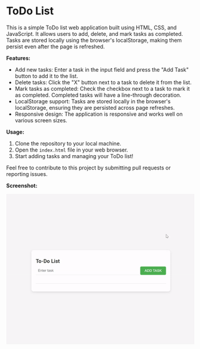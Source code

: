 # ToDo List

This is a simple ToDo list web application built using HTML, CSS, and JavaScript. It allows users to add, delete, and mark tasks as completed. Tasks are stored locally using the browser's localStorage, making them persist even after the page is refreshed.

**Features:**
- Add new tasks: Enter a task in the input field and press the "Add Task" button to add it to the list.
- Delete tasks: Click the "X" button next to a task to delete it from the list.
- Mark tasks as completed: Check the checkbox next to a task to mark it as completed. Completed tasks will have a line-through decoration.
- LocalStorage support: Tasks are stored locally in the browser's localStorage, ensuring they are persisted across page refreshes.
- Responsive design: The application is responsive and works well on various screen sizes.

**Usage:**
1. Clone the repository to your local machine.
2. Open the `index.html` file in your web browser.
3. Start adding tasks and managing your ToDo list!

Feel free to contribute to this project by submitting pull requests or reporting issues.

**Screenshot:**

![To-Do-List](src/todolist.gif)
